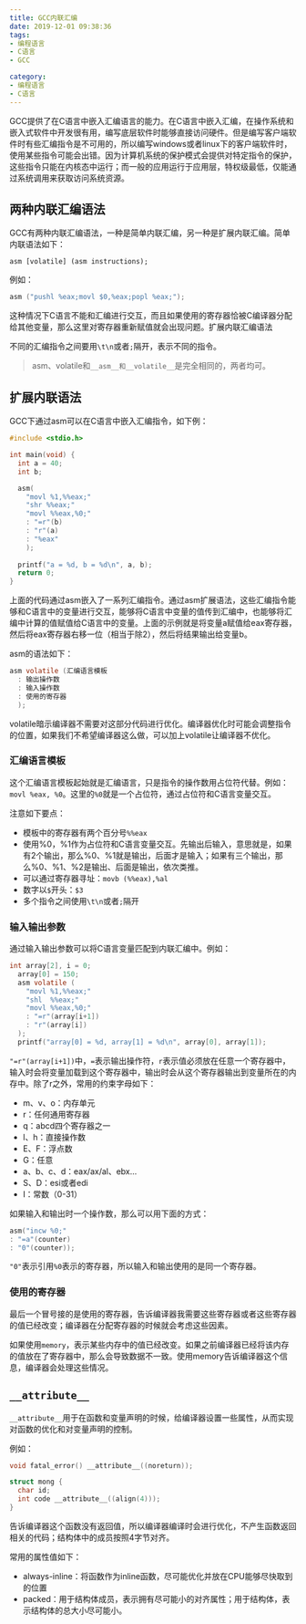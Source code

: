 ```yaml
---
title: GCC内联汇编
date: 2019-12-01 09:38:36
tags:
- 编程语言
- C语言
- GCC

category:
- 编程语言
- C语言
---
```

GCC提供了在C语言中嵌入汇编语言的能力。在C语言中嵌入汇编，在操作系统和嵌入式软件中开发很有用，编写底层软件时能够直接访问硬件。但是编写客户端软件时有些汇编指令是不可用的，所以编写windows或者linux下的客户端软件时，使用某些指令可能会出错。因为计算机系统的保护模式会提供对特定指令的保护，这些指令只能在内核态中运行；而一般的应用运行于应用层，特权级最低，仅能通过系统调用来获取访问系统资源。

## 两种内联汇编语法
GCC有两种内联汇编语法，一种是简单内联汇编，另一种是扩展内联汇编。简单内联语法如下：
```
asm [volatile] (asm instructions);
```
例如：
```c
asm ("pushl %eax;movl $0,%eax;popl %eax;");
```
这种情况下C语言不能和汇编进行交互，而且如果使用的寄存器恰被C编译器分配给其他变量，那么这里对寄存器重新赋值就会出现问题。扩展内联汇编语法

不同的汇编指令之间要用`\t\n`或者`;`隔开，表示不同的指令。
> asm、volatile和`__asm__和__volatile__`是完全相同的，两者均可。

## 扩展内联语法
GCC下通过asm可以在C语言中嵌入汇编指令，如下例：
```c
#include <stdio.h>

int main(void) {
  int a = 40;
  int b;

  asm(
    "movl %1,%%eax;"
    "shr %%eax;"
    "movl %%eax,%0;"
    : "=r"(b)
    : "r"(a)
    : "%eax"
    );
  
  printf("a = %d, b = %d\n", a, b);
  return 0;
}
```
上面的代码通过asm嵌入了一系列汇编指令。通过asm扩展语法，这些汇编指令能够和C语言中的变量进行交互，能够将C语言中变量的值传到汇编中，也能够将汇编中计算的值赋值给C语言中的变量。上面的示例就是将变量a赋值给eax寄存器，然后将eax寄存器右移一位（相当于除2），然后将结果输出给变量b。

asm的语法如下：
```c
asm volatile (汇编语言模板
  : 输出操作数
  : 输入操作数
  : 使用的寄存器
  );
```
volatile暗示编译器不需要对这部分代码进行优化。编译器优化时可能会调整指令的位置，如果我们不希望编译器这么做，可以加上volatile让编译器不优化。

### 汇编语言模板
这个汇编语言模板起始就是汇编语言，只是指令的操作数用占位符代替。例如：`movl %eax, %0`。这里的`%0`就是一个占位符，通过占位符和C语言变量交互。

注意如下要点：
* 模板中的寄存器有两个百分号`%%eax`
* 使用%0，%1作为占位符和C语言变量交互。先输出后输入，意思就是，如果有2个输出，那么%0、%1就是输出，后面才是输入；如果有三个输出，那么%0、%1、%2是输出、后面是输出，依次类推。
* 可以通过寄存器寻址：`movb (%%eax),%al`
* 数字以`$`开头：`$3`
* 多个指令之间使用`\t\n`或者`;`隔开

### 输入输出参数
通过输入输出参数可以将C语言变量匹配到内联汇编中。例如：
```c
int array[2], i = 0;
  array[0] = 150;
  asm volatile (
    "movl %1,%%eax;"
    "shl  %%eax;"
    "movl %%eax,%0;"
    : "=r"(array[i+1])
    : "r"(array[i])
  );
  printf("array[0] = %d, array[1] = %d\n", array[0], array[1]);
```
`"=r"(array[i+1])`中，`=`表示输出操作符，`r`表示值必须放在任意一个寄存器中，输入时会将变量加载到这个寄存器中，输出时会从这个寄存器输出到变量所在的内存中。除了r之外，常用的约束字母如下：
* m、v、o：内存单元
* r：任何通用寄存器
* q：abcd四个寄存器之一
* l、h：直接操作数
* E、F：浮点数
* G：任意
* a、b、c、d：eax/ax/al、ebx...
* S、D：esi或者edi
* I：常数（0-31）

如果输入和输出时一个操作数，那么可以用下面的方式：
```c
asm("incw %0;"
: "=a"(counter)
: "0"(counter));
```
`"0"`表示引用`%0`表示的寄存器，所以输入和输出使用的是同一个寄存器。

### 使用的寄存器
最后一个冒号接的是使用的寄存器，告诉编译器我需要这些寄存器或者这些寄存器的值已经改变；编译器在分配寄存器的时候就会考虑这些因素。

如果使用`memory`，表示某些内存中的值已经改变。如果之前编译器已经将该内存的值放在了寄存器中，那么会导致数据不一致。使用memory告诉编译器这个信息，编译器会处理这些情况。


## `__attribute__`
`__attribute__`用于在函数和变量声明的时候，给编译器设置一些属性，从而实现对函数的优化和对变量声明的控制。

例如：
```c
void fatal_error() __attribute__((noreturn));

struct mong {
  char id;
  int code __attribute__((align(4)));
}
```
告诉编译器这个函数没有返回值，所以编译器编译时会进行优化，不产生函数返回相关的代码；结构体中的成员按照4字节对齐。

常用的属性值如下：
* always-inline：将函数作为inline函数，尽可能优化并放在CPU能够尽快取到的位置
* packed：用于结构体成员，表示拥有尽可能小的对齐属性；用于结构体，表示结构体的总大小尽可能小。